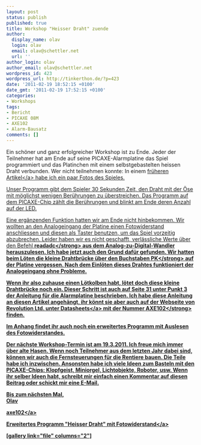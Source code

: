 ```yaml
---
layout: post
status: publish
published: true
title: Workshop "Heisser Draht" zuende
author:
  display_name: olav
  login: olav
  email: olav@schettler.net
  url: ''
author_login: olav
author_email: olav@schettler.net
wordpress_id: 423
wordpress_url: http://tinkerthon.de/?p=423
date: '2011-02-19 18:52:15 +0100'
date_gmt: '2011-02-19 17:52:15 +0100'
categories:
- Workshops
tags:
- Bericht
- PICAXE 08M
- AXE102
- Alarm-Bausatz
comments: []
---
```

<p>Ein sch&ouml;ner und ganz erfolgreicher Workshop ist zu Ende. Jeder der Teilnehmer hat am Ende auf seine PICAXE-Alarmplatine das Spiel programmiert und das Platinchen mit einem selbstgebastelten heissen Draht verbunden. Wer nicht teilnehmen konnte: In einem <a href="http:&#47;&#47;tinkerthon.de&#47;2011&#47;01&#47;picaxe-heiser-draht-haus-mullestumpe-kinder-workshop-29-1-2011&#47;">fr&uuml;heren Artikel<&#47;a> habe ich ein paar Fotos des Spieles.</p>
<p>Unser Programm gibt dem Spieler 30 Sekunden Zeit, den Draht mit der &Ouml;se mit m&ouml;glichst wenigen Ber&uuml;hrungen zu &uuml;berstreichen. Das Programm auf dem PICAXE-Chip z&auml;hlt die Ber&uuml;hrungen und blinkt am Ende deren Anzahl auf der LED.</p>
<p>Eine erg&auml;nzenden Funktion hatten wir am Ende nicht hinbekommen. Wir wollten an den Analogeingang der Platine einen Fotowiderstand anschliessen und diesen als Taster benutzen, um das Spiel vorzeitig abzubrechen. Leider haben wir es nicht geschafft, verl&auml;ssliche Werte &uuml;ber den Befehl <strong>readadc<&#47;strong> aus dem Analog-zu-Digital-Wandler herauszulesen. Ich habe jetzt auch den Grund daf&uuml;r gefunden. Wir hatten beim L&ouml;ten die kleine Drahtbr&uuml;cke &uuml;ber den Buchstaben <strong>PK<&#47;strong> auf der Platine vergessen. Nach dem Einl&ouml;ten dieses Drahtes funktioniert der Analogeingang ohne Probleme.</p>
<p>Wenn ihr also zuhause einen L&ouml;tkolben habt, l&ouml;tet doch diese kleine Drahtbr&uuml;cke noch ein. Dieser Schritt ist auch auf Seite 31 unter Punkt 3 der Anleitung f&uuml;r die Alarmplatine beschrieben. Ich habe diese Anleitung an diesen Artikel angeh&auml;ngt, ihr k&ouml;nnt sie aber auch auf der Webseite von Revolution Ltd. unter <a href="http:&#47;&#47;www.rev-ed.co.uk&#47;picaxe&#47;">Datasheets<&#47;a> mit der Nummer 	<strong>AXE102<&#47;strong> finden.</p>
<p>Im Anhang findet ihr auch noch ein erweitertes Programm mit Auslesen des Fotowiderstandes.</p>
<p>Der n&auml;chste Workshop-Termin ist am 19.3.2011. Ich freue mich immer &uuml;ber alte Hasen. Wenn noch Teilnehmer aus dem letzten Jahr dabei sind, k&ouml;nnen wir auch die Fernsteuerungen f&uuml;r die Rentiere bauen. Die Teile habe ich inzwischen. Ansonsten habe ich viele Ideen zum Basteln mit den PICAXE-Chips: Klopfgeist, Miniorgel, Lichtobjekte, Roboter, usw. Wenn ihr selber Ideen habt, schreibt mir einfach einen Kommentar auf diesen Beitrag oder schickt mir eine E-Mail.</p>
<p>Bis zum n&auml;chsten Mal,<br />
Olav</p>
<p><a href="http:&#47;&#47;tinkerthon.de&#47;wp-content&#47;uploads&#47;2011&#47;02&#47;axe102.pdf">axe102<&#47;a></p>
<p><a href="http:&#47;&#47;tinkerthon.de&#47;wp-content&#47;uploads&#47;2011&#47;02&#47;heisser_draht_04.bas_.txt">Erweitertes Programm "Heisser Draht" mit Fotowiderstand<&#47;a></p>
<p>[gallery link="file" columns="2"]</p>
